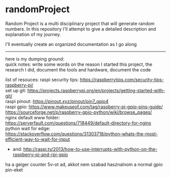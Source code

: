 # randomProject
Random Project is a multi disciplinary project that will generate random numbers. In this repository I'll attempt to give a detailed description and explanation of my journey.

I'll eventually create an organized documentation as I go along

---

here is my dumping ground:<br>
quick notes:
write some words on the reason I started this project, the research I did, document the tools and hardware, document the code

list of resouces:
raspi security tips: https://raspberrytips.com/security-tips-raspberry-pi/</br>
set up git: https://projects.raspberrypi.org/en/projects/getting-started-with-git/</br>
raspi pinout: https://pinout.xyz/pinout/pin7_gpio4</br>
raspi gpio: https://www.makeuseof.com/tag/raspberry-pi-gpio-pins-guide/</br>
https://sourceforge.net/p/raspberry-gpio-python/wiki/browse_pages/</br>
nginx default www folder: https://serverfault.com/questions/718449/default-directory-for-nginx</br>
python wait for edge: https://stackoverflow.com/questions/31303718/python-whats-the-most-efficient-way-to-wait-for-input</br>
- and: http://raspi.tv/2013/how-to-use-interrupts-with-python-on-the-raspberry-pi-and-rpi-gpio</br>

ha a geiger counter 5v-ot ad, akkot nem szabad hasznalnom a normal gpio pin-eket



